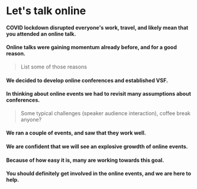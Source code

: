 # Let's talk online

#### COVID lockdown disrupted everyone's work, travel, and likely mean that you attended an online talk.

#### Online talks were gaining momentum already before, and for a good reason.
> List some of those reasons

#### We decided to develop online conferences and established VSF.

#### In thinking about online events we had to revisit many assumptions about conferences.
> Some typical challenges (speaker audience interaction), coffee break anyone?

#### We ran a couple of events, and saw that they work well.

#### We are confident that we will see an explosive growdth of online events.

#### Because of how easy it is, many are working towards this goal.

#### You should definitely get involved in the online events, and we are here to help.